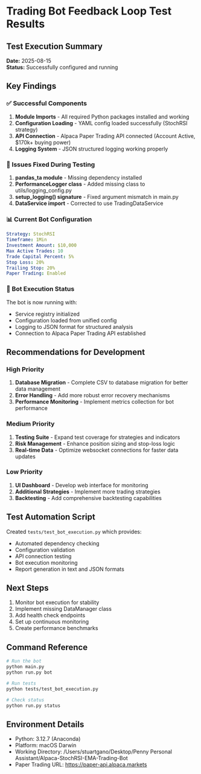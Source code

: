 # Trading Bot Feedback Loop Test Results

## Test Execution Summary
**Date:** 2025-08-15  
**Status:** Successfully configured and running

## Key Findings

### ✅ Successful Components
1. **Module Imports** - All required Python packages installed and working
2. **Configuration Loading** - YAML config loaded successfully (StochRSI strategy)
3. **API Connection** - Alpaca Paper Trading API connected (Account Active, $170k+ buying power)
4. **Logging System** - JSON structured logging working properly

### 🔧 Issues Fixed During Testing
1. **pandas_ta module** - Missing dependency installed
2. **PerformanceLogger class** - Added missing class to utils/logging_config.py
3. **setup_logging() signature** - Fixed argument mismatch in main.py
4. **DataService import** - Corrected to use TradingDataService

### 📊 Current Bot Configuration
```yaml
Strategy: StochRSI
Timeframe: 1Min
Investment Amount: $10,000
Max Active Trades: 10
Trade Capital Percent: 5%
Stop Loss: 20%
Trailing Stop: 20%
Paper Trading: Enabled
```

### 🚀 Bot Execution Status
The bot is now running with:
- Service registry initialized
- Configuration loaded from unified config
- Logging to JSON format for structured analysis
- Connection to Alpaca Paper Trading API established

## Recommendations for Development

### High Priority
1. **Database Migration** - Complete CSV to database migration for better data management
2. **Error Handling** - Add more robust error recovery mechanisms
3. **Performance Monitoring** - Implement metrics collection for bot performance

### Medium Priority  
1. **Testing Suite** - Expand test coverage for strategies and indicators
2. **Risk Management** - Enhance position sizing and stop-loss logic
3. **Real-time Data** - Optimize websocket connections for faster data updates

### Low Priority
1. **UI Dashboard** - Develop web interface for monitoring
2. **Additional Strategies** - Implement more trading strategies
3. **Backtesting** - Add comprehensive backtesting capabilities

## Test Automation Script
Created `tests/test_bot_execution.py` which provides:
- Automated dependency checking
- Configuration validation
- API connection testing
- Bot execution monitoring
- Report generation in text and JSON formats

## Next Steps
1. Monitor bot execution for stability
2. Implement missing DataManager class
3. Add health check endpoints
4. Set up continuous monitoring
5. Create performance benchmarks

## Command Reference
```bash
# Run the bot
python main.py
python run.py bot

# Run tests
python tests/test_bot_execution.py

# Check status
python run.py status
```

## Environment Details
- Python: 3.12.7 (Anaconda)
- Platform: macOS Darwin
- Working Directory: /Users/stuartgano/Desktop/Penny Personal Assistant/Alpaca-StochRSI-EMA-Trading-Bot
- Paper Trading URL: https://paper-api.alpaca.markets